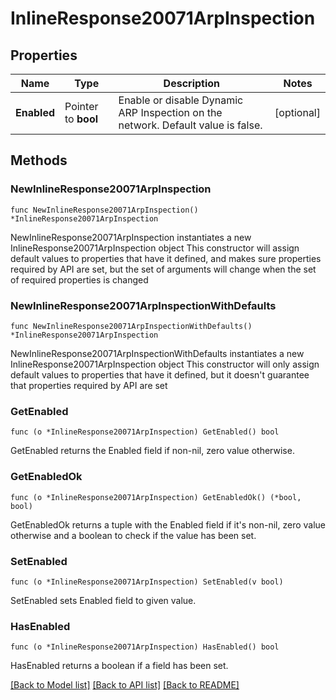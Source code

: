 # InlineResponse20071ArpInspection

## Properties

Name | Type | Description | Notes
------------ | ------------- | ------------- | -------------
**Enabled** | Pointer to **bool** | Enable or disable Dynamic ARP Inspection on the network. Default value is false. | [optional] 

## Methods

### NewInlineResponse20071ArpInspection

`func NewInlineResponse20071ArpInspection() *InlineResponse20071ArpInspection`

NewInlineResponse20071ArpInspection instantiates a new InlineResponse20071ArpInspection object
This constructor will assign default values to properties that have it defined,
and makes sure properties required by API are set, but the set of arguments
will change when the set of required properties is changed

### NewInlineResponse20071ArpInspectionWithDefaults

`func NewInlineResponse20071ArpInspectionWithDefaults() *InlineResponse20071ArpInspection`

NewInlineResponse20071ArpInspectionWithDefaults instantiates a new InlineResponse20071ArpInspection object
This constructor will only assign default values to properties that have it defined,
but it doesn't guarantee that properties required by API are set

### GetEnabled

`func (o *InlineResponse20071ArpInspection) GetEnabled() bool`

GetEnabled returns the Enabled field if non-nil, zero value otherwise.

### GetEnabledOk

`func (o *InlineResponse20071ArpInspection) GetEnabledOk() (*bool, bool)`

GetEnabledOk returns a tuple with the Enabled field if it's non-nil, zero value otherwise
and a boolean to check if the value has been set.

### SetEnabled

`func (o *InlineResponse20071ArpInspection) SetEnabled(v bool)`

SetEnabled sets Enabled field to given value.

### HasEnabled

`func (o *InlineResponse20071ArpInspection) HasEnabled() bool`

HasEnabled returns a boolean if a field has been set.


[[Back to Model list]](../README.md#documentation-for-models) [[Back to API list]](../README.md#documentation-for-api-endpoints) [[Back to README]](../README.md)


